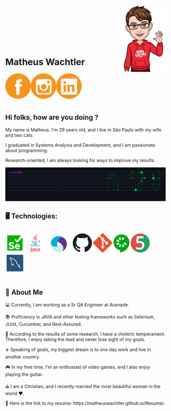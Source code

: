 
<img align="right" width="150px" style=" margin-top:-20px" src="assets/avatar/helloAvatar.png">
</br>
</br>
</br>
</br>
</br>
</br>

<div dsplay="inline-block">

 
 <h1 align="left">Matheus Wachtler</h1>
 <a href="https://www.facebook.com/matheus.wachtler.9">
    <img align="left" width="80px" src="assets/logos/facebookLogo.png" alt="facebook" style="vertical-align:top;">
  </a> 

  <a href="https://www.instagram.com/_mathwachtler/">
    <img align="left" width="80px" src="assets/logos/instagramLogo.png" alt="instagram" style="vertical-align:top;">
  </a>
  
  <a href="https://www.linkedin.com/in/matheus-wachtler-a9a92911a/">
    <img width="80px" src="assets/logos/linkedInLogo.png" alt="linkedin" style="vertical-align:top;">
  </a>
</div>

</br>

## Hi folks, how are you doing ?

<p align="left">My name is Matheus. I'm 29 years old, and I live in São Paulo with my wife and two cats.</p>
<p align="left">I graduated in Systems Analysis and Development, and I am passionate about programming.</p>
<p align="left">Research-oriented, I am always looking for ways to improve my results.</p>

<p align="left">
  <img src="assets/gifs/snake.gif" width="1200">
</p>

## 🖥️ Technologies: 
<br>
<div display="inline-block">
<code><a  href="https://www.selenium.dev/documentation/webdriver/"><img width="60px" src="assets/technologies/seleniumIcon.png" title="Selenium"></a></code>
<code><a  href="https://www.java.com/en/"><img width="60x" src="assets/technologies/javaIcon.png" title="java"></a></code>
<code><a  href="https://appium.io/"><img width="80px" src="assets/technologies/appiumIcon.png" title="appium"></a></code>
<code><a  href="https://github.com/"><img width="60px" src="assets/technologies/githubIcon.png" title="github"></a></code>
<code><a  href="https://git-scm.com/"><img width="60px" src="assets/technologies/gitIcon.png" title="git"></a></code>
<code><a  href="https://cucumber.io/"><img width="50px" src="assets/technologies/cucumberIcon.png" title="cucumber"></a></code>
<code><a  href="https://junit.org/junit5/"><img width="60px" src="assets/technologies/junit5Icon.png" title="junit5"></a></code>
<code><a  href="https://www.mysql.com/"><img width="60px" src="assets/technologies/mySqlIcon.png" title="mysql"></a> </code>

</div>
</br>

##	🙋  About Me
<div display="inline-block">
 <p align="left"> 💻 Currently, I am working as a Sr QA Engineer at Avanade. </p>
 <p align="left"> 📚 Proficiency in JAVA and other testing frameworks such as Selenium, JUnit, Cucumber, and Rest-Assured. </p>
 <p align="left"> 😬 According to the results of some research, I have a choleric temperament. Therefore, I enjoy taking the lead and never lose sight of my goals. </p>
 <p align="left"> ✈️ Speaking of goals, my biggest dream is to one day work and live in another country. </p>
 <p align="left"> 🎮 In my free time, I'm an enthusiast of video games, and I also enjoy playing the guitar. </p>
 <p align="left"> ⛪ I am a Christian, and I recently married the most beautiful woman in the world ❤️. </p>
 <p align="left"> 📰 Here is the link to my resume: https://matheuswachtler.github.io/Resume/. </p>
</div>
